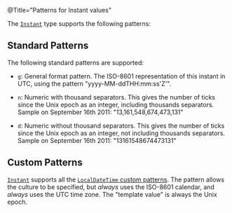 @Title="Patterns for Instant values"

The [`Instant`](noda-type://NodaTime.Instant) type supports the following patterns:

Standard Patterns
-----------------

The following standard patterns are supported:

- `g`: General format pattern.
  The ISO-8601 representation of this instant in UTC, using the
  pattern "yyyy-MM-ddTHH:mm:ss'Z'".

- `n`: Numeric with thousand separators.
  This gives the number of ticks since the Unix epoch as an integer,
  including thousands separators. Sample on September 16th 2011:
  "13,161,548,674,473,131"

- `d`: Numeric without thousand separators.
  This gives the number of ticks since the Unix epoch as an integer,
  not including thousands separators. Sample on September 16th 2011:
  "13161548674473131"

Custom Patterns
---------------

[`Instant`](noda-type://NodaTime.Instant) supports all the [`LocalDateTime` custom patterns](localdatetime-patterns).
The pattern allows the culture to be specified, but *always* uses the ISO-8601 calendar, and *always* uses the UTC
time zone. The "template value" is always the Unix epoch.
